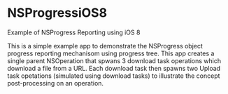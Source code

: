# NSProgressiOS8
Example of NSProgress Reporting using iOS 8

This is a simple example app to demonstrate the NSProgress object progress reporting mechanisom using progress tree. This app creates a single parent NSOperation that spwans 3 download task operations which download a file from a URL. Each download task then spawns two Upload task opetations (simulated using download tasks) to illustrate the concept post-processing on an operation. 
